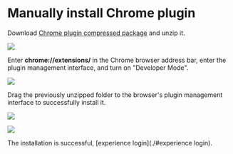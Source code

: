 # Manually install Chrome plugin

Download [Chrome plugin compressed package](https://authing-cdn-cn-prod.oss-cn-beijing.aliyuncs.com/packages/asa/latest/chrome/chrome.zip) and unzip it.

![](~@imagesZhCn/guides/asa/install-1.png)

Enter **chrome://extensions/** in the Chrome browser address bar, enter the plugin management interface, and turn on "Developer Mode".

![](~@imagesZhCn/guides/asa/install-2.png)

Drag the previously unzipped folder to the browser's plugin management interface to successfully install it.

![](~@imagesZhCn/guides/asa/install-3.png)

![](~@imagesZhCn/guides/asa/install-4.png)

The installation is successful, [experience login](./#experience login).
